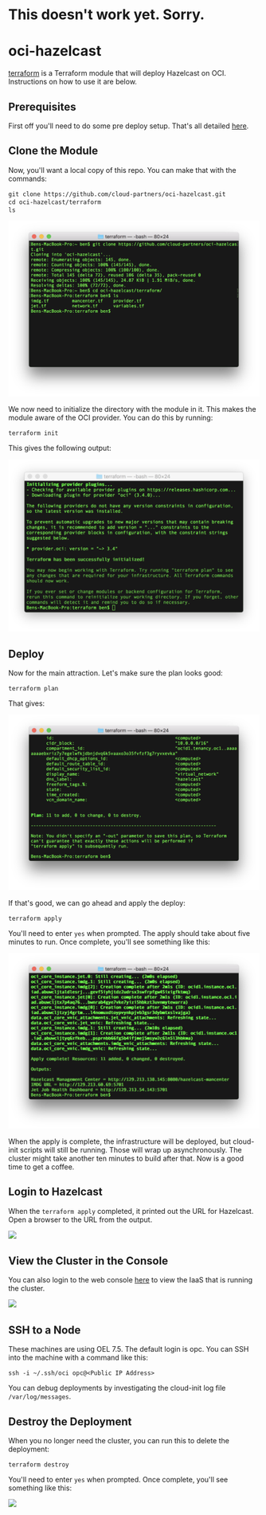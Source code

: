 # This doesn't work yet.  Sorry.

# oci-hazelcast
[terraform](terraform) is a Terraform module that will deploy Hazelcast on OCI.  Instructions on how to use it are below.

## Prerequisites
First off you'll need to do some pre deploy setup.  That's all detailed [here](https://github.com/cloud-partners/oci-prerequisites).

## Clone the Module
Now, you'll want a local copy of this repo.  You can make that with the commands:

    git clone https://github.com/cloud-partners/oci-hazelcast.git
    cd oci-hazelcast/terraform
    ls

![](./images/01%20-%20git%20clone.png)

We now need to initialize the directory with the module in it.  This makes the module aware of the OCI provider.  You can do this by running:

    terraform init

This gives the following output:

![](./images/02%20-%20terraform%20init.png)

## Deploy
Now for the main attraction.  Let's make sure the plan looks good:

    terraform plan

That gives:

![](./images/03%20-%20terraform%20plan.png)

If that's good, we can go ahead and apply the deploy:

    terraform apply

You'll need to enter `yes` when prompted.  The apply should take about five minutes to run.  Once complete, you'll see something like this:

![](./images/04%20-%20terraform%20apply.png)

When the apply is complete, the infrastructure will be deployed, but cloud-init scripts will still be running.  Those will wrap up asynchronously.  The cluster might take another ten minutes to build after that.  Now is a good time to get a coffee.

## Login to Hazelcast
When the `terraform apply` completed, it printed out the URL for Hazelcast.  Open a browser to the URL from the output.  

![](./images/09%20-%20job%20done.png)

## View the Cluster in the Console
You can also login to the web console [here](https://console.us-phoenix-1.oraclecloud.com/a/compute/instances) to view the IaaS that is running the cluster.

![](./images/11%20-%20console.png)

## SSH to a Node
These machines are using OEL 7.5.  The default login is opc.  You can SSH into the machine with a command like this:

    ssh -i ~/.ssh/oci opc@<Public IP Address>

You can debug deployments by investigating the cloud-init log file `/var/log/messages`.

## Destroy the Deployment
When you no longer need the cluster, you can run this to delete the deployment:

    terraform destroy

You'll need to enter `yes` when prompted.  Once complete, you'll see something like this:

![](./images/13%20-%20terraform%20destroy.png)
